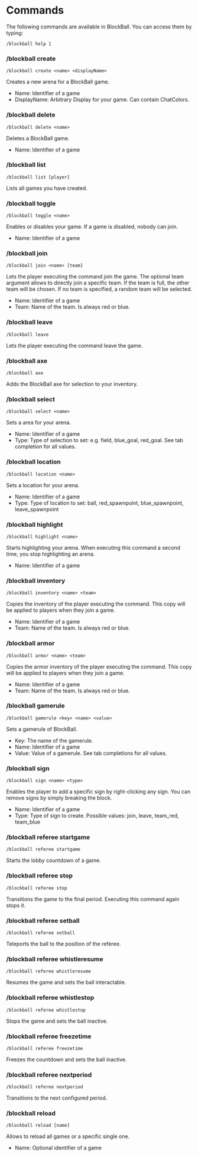 # Commands

The following commands are available in BlockBall. You can access them by typing:

```
/blockball help 1
```

### /blockball create

```
/blockball create <name> <displayName>
```

Creates a new arena for a BlockBall game.

* Name: Identifier of a game
* DisplayName: Arbitrary Display for your game. Can contain ChatColors.

### /blockball delete

```
/blockball delete <name>
```

Deletes a BlockBall game.

* Name: Identifier of a game

### /blockball list

```
/blockball list [player]
```

Lists all games you have created.

### /blockball toggle

```
/blockball toggle <name>
```

Enables or disables your game. If a game is disabled, nobody can join.

* Name: Identifier of a game

### /blockball join

```
/blockball join <name> [team]
```

Lets the player executing the command join the game. The optional team argument allows to directly join a specific team.
If the team is full, the other team will be chosen. If no team is specified, a random team will be selected.

* Name: Identifier of a game
* Team: Name of the team. Is always red or blue.

### /blockball leave

```
/blockball leave
```

Lets the player executing the command leave the game.

### /blockball axe

```
/blockball axe
```

Adds the BlockBall axe for selection to your inventory.

### /blockball select

```
/blockball select <name>
```

Sets a area for your arena.

* Name: Identifier of a game
* Type: Type of selection to set: e.g. field, blue_goal, red_goal. See tab completion for all values.

### /blockball location

```
/blockball location <name>
```

Sets a location for your arena.

* Name: Identifier of a game
* Type: Type of location to set: ball, red_spawnpoint, blue_spawnpoint, leave_spawnpoint


### /blockball highlight

```
/blockball highlight <name>
```

Starts highlighting your arena. When executing this command a second time, you stop highlighting an arena.

* Name: Identifier of a game

### /blockball inventory

```
/blockball inventory <name> <team>
```

Copies the inventory of the player executing the command. This copy will be applied to players when they join a game.

* Name: Identifier of a game
* Team: Name of the team. Is always red or blue.

### /blockball armor

```
/blockball armor <name> <team>
```

Copies the armor inventory of the player executing the command. This copy will be applied to players when they join a game.

* Name: Identifier of a game
* Team: Name of the team. Is always red or blue.

### /blockball gamerule

```
/blockball gamerule <key> <name> <value>
```

Sets a gamerule of BlockBall.

* Key: The name of the gamerule.
* Name: Identifier of a game
* Value: Value of a gamerule. See tab completions for all values.

### /blockball sign

```
/blockball sign <name> <type>
```

Enables the player to add a specific sign by right-clicking any sign. You can remove signs by simply breaking the block.

* Name: Identifier of a game
* Type: Type of sign to create. Possible values: join, leave, team_red, team_blue

### /blockball referee startgame

```
/blockball referee startgame
```

Starts the lobby countdown of a game.

### /blockball referee stop

```
/blockball referee stop
```

Transitions the game to the final period. Executing this command again stops it.

### /blockball referee setball

```
/blockball referee setball
```

Teleports the ball to the position of the referee.

### /blockball referee whistleresume

```
/blockball referee whistleresume
```

Resumes the game and sets the ball interactable.

### /blockball referee whistlestop

```
/blockball referee whistlestop
```

Stops the game and sets the ball inactive.

### /blockball referee freezetime

```
/blockball referee freezetime
```

Freezes the countdown and sets the ball inactive.

### /blockball referee nextperiod

```
/blockball referee nextperiod
```

Transitions to the next configured period.

### /blockball reload

```
/blockball reload [name]
```

Allows to reload all games or a specific single one.

* Name: Optional identifier of a game
